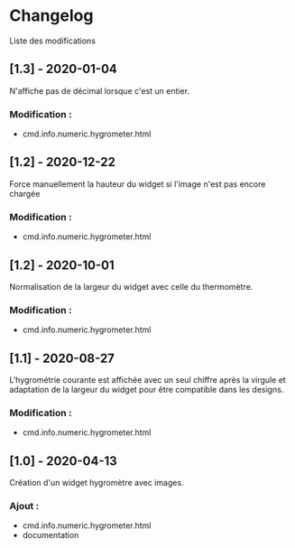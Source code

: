 # Changelog
Liste des modifications

## [1.3] - 2020-01-04
N'affiche pas de décimal lorsque c'est un entier.
### Modification :
- cmd.info.numeric.hygrometer.html

## [1.2] - 2020-12-22
Force manuellement la hauteur du widget si l'image n'est pas encore chargée
### Modification :
- cmd.info.numeric.hygrometer.html

## [1.2] - 2020-10-01
Normalisation de la largeur du widget avec celle du thermomètre.
### Modification :
- cmd.info.numeric.hygrometer.html

## [1.1] - 2020-08-27
L'hygrométrie courante est affichée avec un seul chiffre après la virgule et adaptation de la largeur du widget pour être compatible dans les designs.
### Modification :
- cmd.info.numeric.hygrometer.html

## [1.0] - 2020-04-13
Création d'un widget hygromètre avec images.
### Ajout :
- cmd.info.numeric.hygrometer.html
- documentation